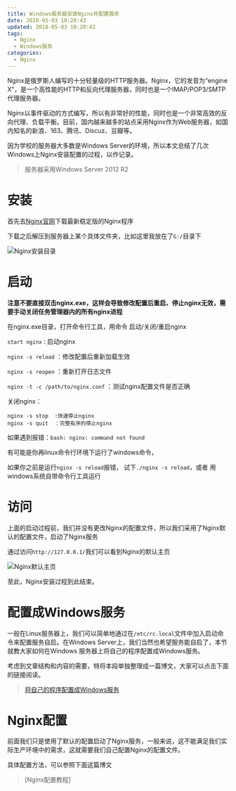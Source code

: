 ```yaml
---
title: Windows服务器安装Nginx并配置服务
date: 2018-05-03 10:20:43
updated: 2018-05-03 10:20:43
tags:
  - Nginx
  - Windows服务
categories: 
  - Nginx
---
```


Nginx是俄罗斯人编写的十分轻量级的HTTP服务器。Nginx，它的发音为“engine X”，是一个高性能的HTTP和反向代理服务器，同时也是一个IMAP/POP3/SMTP代理服务器。

Nginx以事件驱动的方式编写，所以有非常好的性能，同时也是一个非常高效的反向代理、负载平衡。目前，国内越来越多的站点采用Nginx作为Web服务器，如国内知名的新浪、163、腾讯、Discuz、豆瓣等。

因为学校的服务器大多数是Windows Server的环境，所以本文总结了几次Windows上Nginx安装配置的过程，以作记录。

> 服务器采用Windows Server 2012 R2
<!-- more -->

# 安装
首先去[Nginx官网](http://nginx.org/)下载最新稳定版的Nginx程序

下载之后解压到服务器上某个具体文件夹，比如这里我放在了`G:/`目录下

![Nginx安装目录][1]

# 启动
**注意不要直接双击nginx.exe，这样会导致修改配置后重启、停止nginx无效，需要手动关闭任务管理器内的所有nginx进程**

在nginx.exe目录，打开命令行工具，用命令 启动/关闭/重启nginx 

`start nginx` : 启动nginx

`nginx -s reload` ：修改配置后重新加载生效

`nginx -s reopen` ：重新打开日志文件

`nginx -t -c /path/to/nginx.conf` ：测试nginx配置文件是否正确

关闭nginx：
```
nginx -s stop  :快速停止nginx
nginx -s quit  ：完整有序的停止nginx
```

如果遇到报错：`bash: nginx: command not found`

有可能是你再linux命令行环境下运行了windows命令，

如果你之前是运行`nginx -s reload`报错， 试下`./nginx -s reload`，或者 用windows系统自带命令行工具运行

# 访问
上面的启动过程前，我们并没有更改Nginx的配置文件，所以我们采用了Nginx默认的配置文件，启动了Nginx服务

通过访问`http://127.0.0.1/`我们可以看到Nginx的默认主页

![Nginx默认主页][2]

至此，Nginx安装过程到此结束。

# 配置成Windows服务
一般在Linux服务器上，我们可以简单地通过在`/etc/rc.local`文件中加入启动命令来配置服务自启。在Windows Server上，我们当然也希望服务能自启了，本节就教大家如何在Windows 服务器上将自己的程序配置成Windows服务。

考虑到文章结构和内容的需要，特将本段单独整理成一篇博文，大家可以点击下面的链接阅读。

> [将自己的程序配置成Windows服务][3]


# Nginx配置
前面我们只是使用了默认的配置启动了Nginx服务，一般来说，这不能满足我们实际生产环境中的需求，这就需要我们自己配置Nginx的配置文件。

具体配置方法，可以参照下面这篇博文

> [Nginx配置教程]

[1]: https://pic.winsky.wang/images/2018/05/03/Nginx.png "Nginx安装目录"
[2]: https://pic.winsky.wang/images/2018/05/03/Nginxcfdc5.png "Nginx默认主页"
[3]:  "将自己的程序配置成Windows服务"
[4]:  "Nginx配置教程"